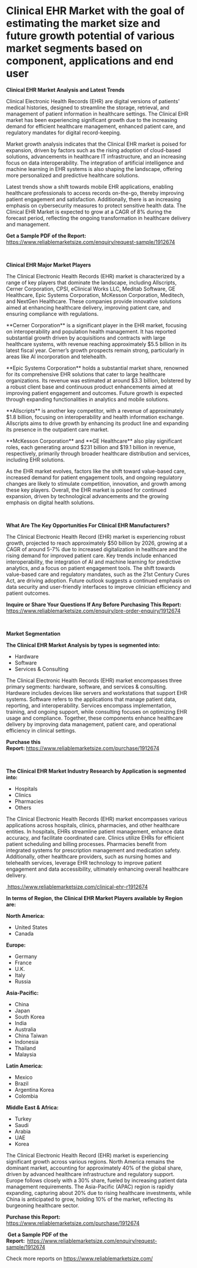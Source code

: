 <p><h1>Clinical EHR Market with the goal of estimating the market size and future growth potential of various market segments based on component, applications and end user</h1></p><p><strong>Clinical EHR Market Analysis and Latest Trends</strong></p>
<p><p>Clinical Electronic Health Records (EHR) are digital versions of patients' medical histories, designed to streamline the storage, retrieval, and management of patient information in healthcare settings. The Clinical EHR market has been experiencing significant growth due to the increasing demand for efficient healthcare management, enhanced patient care, and regulatory mandates for digital record-keeping.</p><p>Market growth analysis indicates that the Clinical EHR market is poised for expansion, driven by factors such as the rising adoption of cloud-based solutions, advancements in healthcare IT infrastructure, and an increasing focus on data interoperability. The integration of artificial intelligence and machine learning in EHR systems is also shaping the landscape, offering more personalized and predictive healthcare solutions.</p><p>Latest trends show a shift towards mobile EHR applications, enabling healthcare professionals to access records on-the-go, thereby improving patient engagement and satisfaction. Additionally, there is an increasing emphasis on cybersecurity measures to protect sensitive health data. The Clinical EHR Market is expected to grow at a CAGR of 8% during the forecast period, reflecting the ongoing transformation in healthcare delivery and management.</p></p>
<p><strong>Get a Sample PDF of the Report:&nbsp;</strong> <a href="https://www.reliablemarketsize.com/enquiry/request-sample/1912674?utm_campaign=2003&utm_medium=2&utm_source=Github&utm_content=ia&utm_term=03032025&utm_id=clinical-ehr">https://www.reliablemarketsize.com/enquiry/request-sample/1912674</a></p>
<p>&nbsp;</p>
<p><strong>Clinical EHR Major Market Players</strong></p>
<p><p>The Clinical Electronic Health Records (EHR) market is characterized by a range of key players that dominate the landscape, including Allscripts, Cerner Corporation, CPSI, eClinical Works LLC, Meditab Software, GE Healthcare, Epic Systems Corporation, McKesson Corporation, Meditech, and NextGen Healthcare. These companies provide innovative solutions aimed at enhancing healthcare delivery, improving patient care, and ensuring compliance with regulations.</p><p>**Cerner Corporation** is a significant player in the EHR market, focusing on interoperability and population health management. It has reported substantial growth driven by acquisitions and contracts with large healthcare systems, with revenue reaching approximately $5.5 billion in its latest fiscal year. Cerner’s growth prospects remain strong, particularly in areas like AI incorporation and telehealth.</p><p>**Epic Systems Corporation** holds a substantial market share, renowned for its comprehensive EHR solutions that cater to large healthcare organizations. Its revenue was estimated at around $3.3 billion, bolstered by a robust client base and continuous product enhancements aimed at improving patient engagement and outcomes. Future growth is expected through expanding functionalities in analytics and mobile solutions.</p><p>**Allscripts** is another key competitor, with a revenue of approximately $1.8 billion, focusing on interoperability and health information exchange. Allscripts aims to drive growth by enhancing its product line and expanding its presence in the outpatient care market.</p><p>**McKesson Corporation** and **GE Healthcare** also play significant roles, each generating around $231 billion and $19.1 billion in revenue, respectively, primarily through broader healthcare distribution and services, including EHR solutions.</p><p>As the EHR market evolves, factors like the shift toward value-based care, increased demand for patient engagement tools, and ongoing regulatory changes are likely to stimulate competition, innovation, and growth among these key players. Overall, the EHR market is poised for continued expansion, driven by technological advancements and the growing emphasis on digital health solutions.</p></p>
<p>&nbsp;</p>
<p><strong>What Are The Key Opportunities For Clinical EHR Manufacturers?</strong></p>
<p><p>The Clinical Electronic Health Record (EHR) market is experiencing robust growth, projected to reach approximately $50 billion by 2026, growing at a CAGR of around 5-7% due to increased digitalization in healthcare and the rising demand for improved patient care. Key trends include enhanced interoperability, the integration of AI and machine learning for predictive analytics, and a focus on patient engagement tools. The shift towards value-based care and regulatory mandates, such as the 21st Century Cures Act, are driving adoption. Future outlook suggests a continued emphasis on data security and user-friendly interfaces to improve clinician efficiency and patient outcomes.</p></p>
<p><strong>Inquire or Share Your Questions If Any Before Purchasing This Report:</strong> <a href="https://www.reliablemarketsize.com/enquiry/pre-order-enquiry/1912674?utm_campaign=2003&utm_medium=2&utm_source=Github&utm_content=ia&utm_term=03032025&utm_id=clinical-ehr">https://www.reliablemarketsize.com/enquiry/pre-order-enquiry/1912674</a></p>
<p>&nbsp;</p>
<p><strong>Market Segmentation</strong></p>
<p><strong>The Clinical EHR Market Analysis by types is segmented into:</strong></p>
<p><ul><li>Hardware</li><li>Software</li><li>Services & Consulting</li></ul></p>
<p><p>The Clinical Electronic Health Records (EHR) market encompasses three primary segments: hardware, software, and services & consulting. Hardware includes devices like servers and workstations that support EHR systems. Software refers to the applications that manage patient data, reporting, and interoperability. Services encompass implementation, training, and ongoing support, while consulting focuses on optimizing EHR usage and compliance. Together, these components enhance healthcare delivery by improving data management, patient care, and operational efficiency in clinical settings.</p></p>
<p><strong>Purchase this Report:&nbsp;</strong><a href="https://www.reliablemarketsize.com/purchase/1912674?utm_campaign=2003&utm_medium=2&utm_source=Github&utm_content=ia&utm_term=03032025&utm_id=clinical-ehr">https://www.reliablemarketsize.com/purchase/1912674</a></p>
<p>&nbsp;</p>
<p><strong>The Clinical EHR Market Industry Research by Application is segmented into:</strong></p>
<p><ul><li>Hospitals</li><li>Clinics</li><li>Pharmacies</li><li>Others</li></ul></p>
<p><p>The Clinical Electronic Health Records (EHR) market encompasses various applications across hospitals, clinics, pharmacies, and other healthcare entities. In hospitals, EHRs streamline patient management, enhance data accuracy, and facilitate coordinated care. Clinics utilize EHRs for efficient patient scheduling and billing processes. Pharmacies benefit from integrated systems for prescription management and medication safety. Additionally, other healthcare providers, such as nursing homes and telehealth services, leverage EHR technology to improve patient engagement and data accessibility, ultimately enhancing overall healthcare delivery.</p></p>
<p><a href="https://www.reliablemarketsize.com/clinical-ehr-r1912674?utm_campaign=2003&utm_medium=2&utm_source=Github&utm_content=ia&utm_term=03032025&utm_id=clinical-ehr">&nbsp;https://www.reliablemarketsize.com/clinical-ehr-r1912674</a></p>
<p><strong>In terms of Region, the Clinical EHR Market Players available by Region are:</strong></p>
<p>
    <p> <strong> North America: </strong>
        <ul>
            <li>United States</li>
            <li>Canada</li>
        </ul>
        </p> 
    <p> <strong> Europe: </strong>
        <ul>
            <li>Germany</li>
            <li>France</li>
            <li>U.K.</li>
            <li>Italy</li>
            <li>Russia</li>
        </ul>
        </p> 
    <p> <strong> Asia-Pacific: </strong>
        <ul>
            <li>China</li>
            <li>Japan</li>
            <li>South Korea</li>
            <li>India</li>
            <li>Australia</li>
            <li>China Taiwan</li>
            <li>Indonesia</li>
            <li>Thailand</li>
            <li>Malaysia</li>
        </ul>
        </p> 
    <p> <strong> Latin America: </strong>
        <ul>
            <li>Mexico</li>
            <li>Brazil</li>
            <li>Argentina Korea</li>
            <li>Colombia</li>
        </ul>
        </p> 
    <p> <strong> Middle East & Africa: </strong>
        <ul>
            <li>Turkey</li>
            <li>Saudi</li>
            <li>Arabia</li>
            <li>UAE</li>
            <li>Korea</li>
        </ul>
    </p>
    </p>
<p><p>The Clinical Electronic Health Record (EHR) market is experiencing significant growth across various regions. North America remains the dominant market, accounting for approximately 40% of the global share, driven by advanced healthcare infrastructure and regulatory support. Europe follows closely with a 30% share, fueled by increasing patient data management requirements. The Asia-Pacific (APAC) region is rapidly expanding, capturing about 20% due to rising healthcare investments, while China is anticipated to grow, holding 10% of the market, reflecting its burgeoning healthcare sector.</p></p>
<p><strong>Purchase this Report: </strong><a href="https://www.reliablemarketsize.com/purchase/1912674?utm_campaign=2003&utm_medium=2&utm_source=Github&utm_content=ia&utm_term=03032025&utm_id=clinical-ehr">https://www.reliablemarketsize.com/purchase/1912674</a></p>
<p>&nbsp;<strong>Get a Sample PDF of the Report:&nbsp;&nbsp;</strong><a href="https://www.reliablemarketsize.com/enquiry/request-sample/1912674?utm_campaign=2003&utm_medium=2&utm_source=Github&utm_content=ia&utm_term=03032025&utm_id=clinical-ehr">https://www.reliablemarketsize.com/enquiry/request-sample/1912674</a></p>
<p><strong></strong></p>
<p>Check more reports on <a href="https://www.reliablemarketsize.com/?utm_campaign=2003&utm_medium=2&utm_source=Github&utm_content=ia&utm_term=03032025&utm_id=clinical-ehr">https://www.reliablemarketsize.com/</a></p>